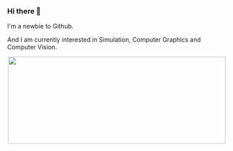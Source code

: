 ### Hi there 👋

I'm a newbie to Github.

And I am currently interested in Simulation, Computer Graphics and Computer Vision.

<div align=center><img src="https://github-readme-stats.vercel.app/api?username=Sicheng-Wei" width="500" height="200"/>
